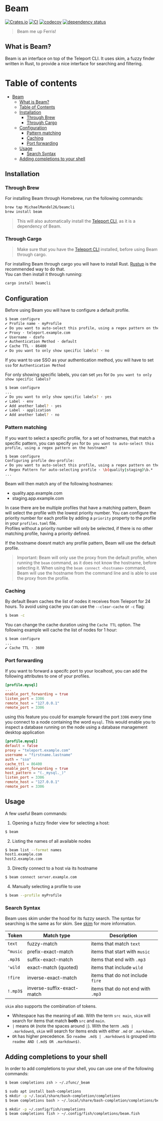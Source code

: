 # Beam

[![Crates.io](https://img.shields.io/crates/v/beamcli)](https://crates.io/crates/beamcli)
[![CI](https://github.com/MichaelMandel26/beam/actions/workflows/main.yml/badge.svg)](https://github.com/MichaelMandel26/beam/actions/workflows/main.yml)
[![codecov](https://codecov.io/gh/MichaelMandel26/beam/branch/main/graph/badge.svg?token=QAYMC9JTCZ)](https://codecov.io/gh/MichaelMandel26/beam)
[![dependency status](https://deps.rs/crate/beamcli/0.4.3/status.svg)](https://deps.rs/crate/beamcli/0.4.3)

> Beam me up Ferris!

## What is Beam?

Beam is an interface on top of the Teleport CLI. It uses skim, a fuzzy finder written in Rust, to provide a nice interface for searching and filtering.

# Table of contents

- [Beam](#beam)
  - [What is Beam?](#what-is-beam)
  - [Table of Contents](#table-of-contents)
  - [Installation](#installation)
    - [Through Brew](#through-brew)
    - [Through Cargo](#through-cargo)
  - [Configuration](#configuration)
    - [Pattern matching](#pattern-matching)
    - [Caching](#caching)
    - [Port forwarding](#port-forwarding)
  - [Usage](#usage)
    - [Search Syntax](#search-syntax)
  - [Adding completions to your shell](#adding-completions-to-your-shell)

## Installation

### Through Brew

For installing Beam through Homebrew, run the following commands:

```bash
brew tap MichaelMandel26/beamcli
brew install beam
```

> This will also automatically install the [Teleport CLI](https://goteleport.com/docs/installation/), as it is a dependency of Beam.

### Through Cargo

> Make sure that you have the [Teleport CLI](https://goteleport.com/docs/installation/) installed, before using Beam through cargo.

For installing Beam through cargo you will have to install Rust. [Rustup](https://rustup.rs/) is the recommended way to do that.  
You can then install it through running:

```bash
cargo install beamcli
```

## Configuration

Before using Beam you will have to configure a default profile.

```bash
$ beam configure
✔ Profile name · myProfile
✔ Do you want to auto-select this profile, using a regex pattern on the hostname? · no
✔ Proxy · teleport.example.com
✔ Username · dzefo
✔ Authentication Method · default
✔ Cache TTL · 86400
✔ Do you want to only show specific labels? · no
```

If you want to use SSO as your authentication method, you will have to set `sso` for `Authentication Method`

For only showing specific labels, you can set `yes` for `Do you want to only show specific labels?`

```bash
$ beam configure
...
✔ Do you want to only show specific labels? · yes
✔ Label · env
✔ Add another label? · yes
✔ Label · application
✔ Add another label? · no
```

### Pattern matching

If you want to select a specific profile, for a set of hostnames, that match a specific pattern, you can specify `yes` for `Do you want to auto-select this profile, using a regex pattern on the hostname?`

```bash
$ beam configure
Configuring profile dev-profile:
✔ Do you want to auto-select this profile, using a regex pattern on the hostname? · yes
✔ Regex Pattern for auto-selecting profile · \b(quality|staging)\b.*
...
```

Beam will then match any of the following hostnames:

- quality.app.example.com
- staging.app.example.com

In case there are be multiple profiles that have a matching pattern, Beam will select the profile with the lowest priority number. You can configure the priority number for each profile by adding a `priority` property to the profile in your `profiles.toml` file.  
Profiles without a priority number will only be selected, if there is no other matching profile, having a priority defined.

If the hostname doesnt match any profile pattern, Beam will use the default profile.

> Important: Beam will only use the proxy from the default profile, when running the `beam` command, as it does not know the hostname, before selecting it. When using the `beam connect <hostname>` command, Beam will use the hostname from the command line and is able to use the proxy from the profile.

### Caching

By default Beam caches the list of nodes it receives from Teleport for 24 hours. To avoid using cache you can use the `--clear-cache` or `-c` flag:

```bash
$ beam -c
```

You can change the cache duration using the `Cache TTL` option.
The following example will cache the list of nodes for 1 hour:

```bash
$ beam configure
...
✔ Cache TTL · 3600
```

### Port forwarding

If you want to forward a specifc port to your localhost, you can add the following attributes to one of your profiles.

```toml
[profile.mysql]
...
enable_port_forwarding = true
listen_port = 3306
remote_host = "127.0.0.1"
remote_port = 3306
```

using this feature you could for example forward the port `3306` every time you connect to a node containing the word `mysql`. This would enable you to inspect a database running on the node using a database management desktop application

```toml
[profile.mysql]
default = false
proxy = "teleport.example.com"
username = "firstname.lastname"
auth = "sso"
cache_ttl = 86400
enable_port_forwarding = true
host_pattern = "(._mysql._)"
listen_port = 3306
remote_host = "127.0.0.1"
remote_port = 3306
```

## Usage

A few useful Beam commands:

1. Opening a fuzzy finder view for selecting a host:

```bash
$ beam
```

2. Listing the names of all available nodes

```bash
$ beam list --format names
host1.example.com
host2.example.com
```

3. Directly connect to a host via its hostname

```bash
$ beam connect server.example.com
```

4. Manually selecting a profile to use

```bash
$ beam --profile myProfile
```

### Search Syntax

Beam uses skim under the hood for its fuzzy search. The syntax for searching is the same as for skim.
See [skim](https://github.com/lotabout/skim) for more information.

| Token    | Match type                 | Description                       |
| -------- | -------------------------- | --------------------------------- |
| `text`   | fuzzy-match                | items that match `text`           |
| `^music` | prefix-exact-match         | items that start with `music`     |
| `.mp3$`  | suffix-exact-match         | items that end with `.mp3`        |
| `'wild`  | exact-match (quoted)       | items that include `wild`         |
| `!fire`  | inverse-exact-match        | items that do not include `fire`  |
| `!.mp3$` | inverse-suffix-exact-match | items that do not end with `.mp3` |

`skim` also supports the combination of tokens.

- Whitespace has the meaning of `AND`. With the term `src main`, `skim` will search
  for items that match **both** `src` and `main`.
- `|` means `OR` (note the spaces around `|`). With the term `.md$ | .markdown$`, `skim` will search for items ends with either `.md` or
  `.markdown`.
- `OR` has higher precedence. So `readme .md$ | .markdown$` is grouped into
  `readme AND (.md$ OR .markdown$)`.

## Adding completions to your shell

In order to add completions to your shell, you can use one of the following commands:

```bash
$ beam completions zsh > ~/.zfunc/_beam
```

```bash
$ sudo apt install bash-completions
$ mkdir -p ~/.local/share/bash-completion/completions
$ beam completions bash > ~/.local/share/bash-completion/completions/beam
```

```bash
$ mkdir -p ~/.config/fish/completions
$ beam completions fish > ~/.config/fish/completions/beam.fish
```
